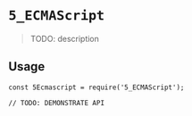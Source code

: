 # `5_ECMAScript`

> TODO: description

## Usage

```
const 5Ecmascript = require('5_ECMAScript');

// TODO: DEMONSTRATE API
```
